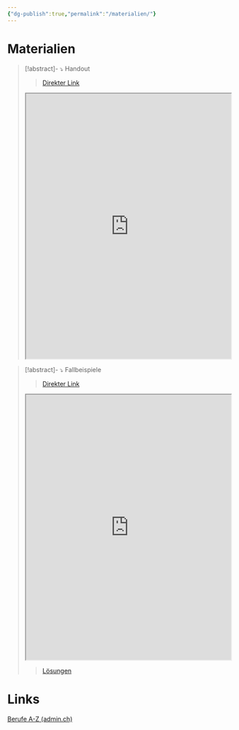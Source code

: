 ```yaml
---
{"dg-publish":true,"permalink":"/materialien/"}
---
```


# Materialien

>[!abstract]- ⤵ Handout
>>[Direkter Link](https://docs.google.com/presentation/d/1LjFI2hSOpt2YTmwaw07bd9EiV70YA9bX/edit?usp=sharing&ouid=105399511178079176872&rtpof=true&sd=true)
>
><iframe src="https://drive.google.com/file/d/1LjFI2hSOpt2YTmwaw07bd9EiV70YA9bX/preview" width="100%" height="600" allow="autoplay"></iframe>



>[!abstract]- ⤵ Fallbeispiele
>>[Direkter Link](https://drive.google.com/file/d/18XGH6uXbb07JqOe39w-mBo6h_eqCLKbp/view?usp=sharing)
><iframe src="https://drive.google.com/file/d/18XGH6uXbb07JqOe39w-mBo6h_eqCLKbp/preview" width="100%" height="600" allow="autoplay"></iframe>
>
>>[Lösungen](https://drive.google.com/file/d/1oW3BsA3GfYk4pMBj-GIe6v1it63pyDC0/view?usp=sharing)

# Links
[Berufe A-Z (admin.ch)](https://www.becc.admin.ch/becc/public/bvz/beruf/showAllActive)
